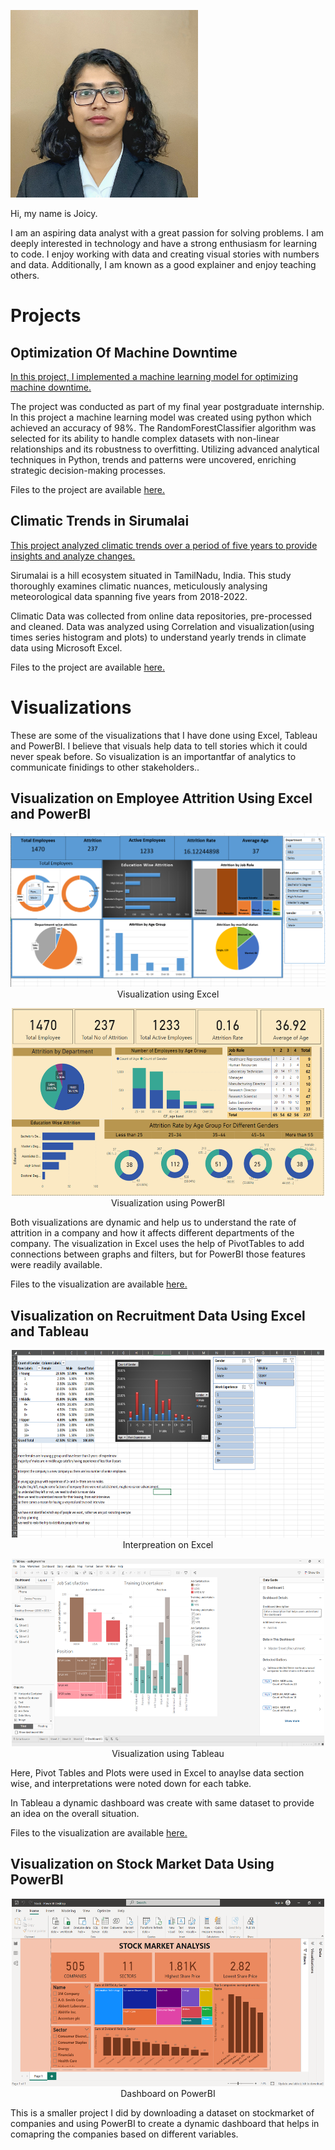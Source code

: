 
<p align="left">
<img src="images/Portrait.jpg" height=300></p>
  
Hi, my name is Joicy.
<p>I am an aspiring data analyst with a great passion for solving problems. I am deeply interested in technology and have a strong enthusiasm for learning to code. I enjoy working with data and creating visual stories with numbers and data. Additionally, I am known as a good explainer and enjoy teaching others.</p>

# Projects

## Optimization Of Machine Downtime
<p>
<a href="https://drive.google.com/file/d/1raLF3iwDgwJcbO1KUrxwr9dvt8a9AXqN/view?usp=drive_link">
In this project, I implemented a machine learning model for optimizing machine downtime. </a> </p>
<p> The project was conducted as part of my final year postgraduate internship. In this project a machine learning model was created using python which achieved an accuracy of 98%. The RandomForestClassifier algorithm was selected for its ability to handle complex datasets with non-linear relationships and its robustness to overfitting. Utilizing advanced analytical techniques in Python, trends and patterns were uncovered, enriching strategic decision-making processes. </p>
<p> Files to the project are available  <a href="https://github.com/joicy-j/joicy-s_portfolio/tree/31e943439e0c8402396ebe2e6b2d213c954a3720/Optimizing%20Machine%20Downtime"> here. </a> </p>

<p> </p>

## Climatic Trends in Sirumalai
<p>
<a href="https://drive.google.com/file/d/1VCZMU4xLUW4VDcXWM5SgYVpNojV6ggLq/view?usp=sharing">
This project analyzed climatic trends over a period of five years to provide insights and analyze changes.</a></p>
<p> Sirumalai is a hill ecosystem situated in TamilNadu, India. This study thoroughly examines climatic nuances, meticulously analysing meteorological data spanning five years from 2018-2022.</p>
<p> Climatic Data was collected from online data repositories, pre-processed and cleaned. Data was analyzed using Correlation and visualization(using times series histogram and plots) to understand yearly trends in climate data using Microsoft Excel. </p>
<p> Files to the project are available  <a href="https://github.com/joicy-j/joicy-s_portfolio/tree/38c82fdcda8921084404db7c05165f9d6ba063d7/Climatic%20Trends%20In%20Sirumail"> here. </a> </p>
<p> </p>
<p> </p>

# Visualizations

<p>These are some of the visualizations that I have done using Excel, Tableau and PowerBI. I believe that visuals help data to tell stories which it could never speak before. So visualization is an importantfar of analytics to communicate finidings to other stakeholders..</p>
<p></p>

## Visualization on Employee Attrition Using Excel and PowerBI

<p align="center"> <img src="images/HR_Excel.png"> <br> Visualization using Excel </p>
<p align="center"> <img src="images/HR_PowerBI.png"  height=300  width=500> <br> Visualization using PowerBI </p>
<p> Both visualizations are dynamic and help us to understand the rate of attrition in a company and how it affects different departments of the company. The visualization in Excel uses the help of PivotTables to add connections between graphs and filters, but for PowerBI those features were readily available. </p>
<p> </p>
<p> Files to the visualization are available  <a href="https://github.com/joicy-j/joicy-s_portfolio/tree/38c82fdcda8921084404db7c05165f9d6ba063d7/Attrition"> here. </a> </p>
<p> </p>

## Visualization on Recruitment Data Using Excel and Tableau

<p align="center"> <img src="images/Recruitment_Excel.png"  height=300  width=500> <br> Interpreation on Excel </p>
<p align="center"> <img src="images/Recruitment_Tableau.png"  height=300  width=500> <br> Visualization using Tableau </p>
<p> Here, Pivot Tables and Plots were used in Excel to anaylse data section wise, and interpretations were noted down for each tabke.</p>
<p>In Tableau a dynamic dashboard was create with same dataset to provide an idea on the overall situation.</p>
<p> Files to the visualization are available  <a href="https://github.com/joicy-j/joicy-s_portfolio/tree/38c82fdcda8921084404db7c05165f9d6ba063d7/Recritment"> here. </a> </p>
<p> </p>
<p> </p>
<p> </p>

## Visualization on Stock Market Data Using PowerBI

<p align="center"> <img src="images/Stockmarket_PowerBI.png"  height=300  width=500> <br> Dashboard on PowerBI </p>
<p> This is a smaller project I did by downloading a dataset on stockmarket of companies and using PowerBI to create a dynamic dashboard that helps in comapring the companies based on different variables. </p>



